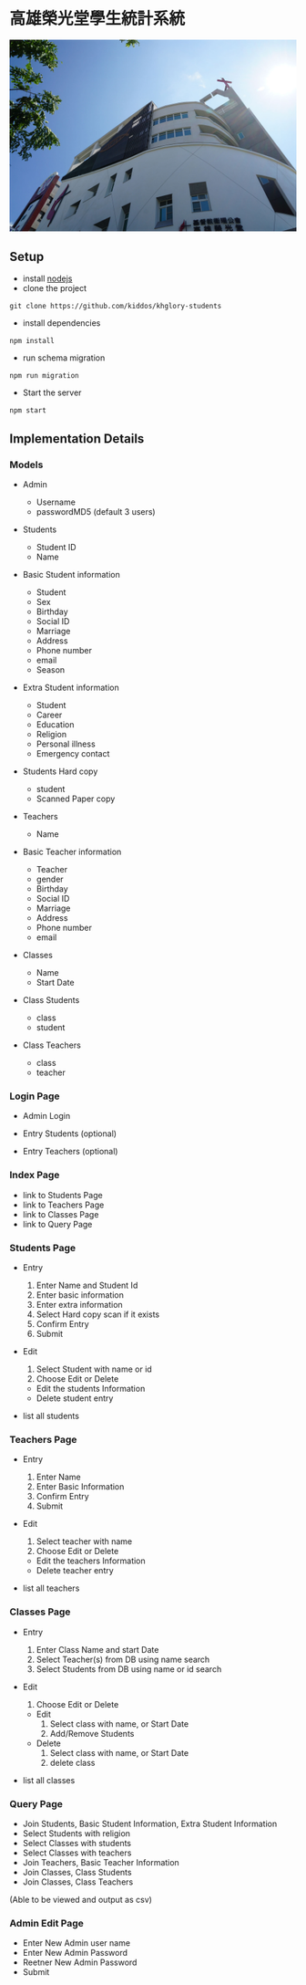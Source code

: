 高雄榮光堂學生統計系統
======================

![Cover](https://raw.githubusercontent.com/kiddos/khglory-students/master/public/images/background.jpg)

## Setup

* install [nodejs](https://nodejs.org/en/)
* clone the project

```shell
git clone https://github.com/kiddos/khglory-students
```

* install dependencies

```shell
npm install
```

* run schema migration

```shell
npm run migration
```

* Start the server

```shell
npm start
```


## Implementation Details

### Models

* Admin
  - Username
  - passwordMD5
(default 3 users)

* Students
  - Student ID
  - Name

* Basic Student information
  - Student
  - Sex
  - Birthday
  - Social ID
  - Marriage
  - Address
  - Phone number
  - email
  - Season

* Extra Student information
  - Student
  - Career
  - Education
  - Religion
  - Personal illness
  - Emergency contact

* Students Hard copy
  - student
  - Scanned Paper copy

* Teachers
  - Name

* Basic Teacher information
  - Teacher
  - gender
  - Birthday
  - Social ID
  - Marriage
  - Address
  - Phone number
  - email

* Classes
  - Name
  - Start Date

* Class Students
  - class
  - student

* Class Teachers
  - class
  - teacher


### Login Page

* Admin Login

* Entry Students (optional)
* Entry Teachers (optional)

### Index Page

* link to Students Page
* link to Teachers Page
* link to Classes Page
* link to Query Page

### Students Page

* Entry
  1. Enter Name and Student Id
  2. Enter basic information
  3. Enter extra information
  4. Select Hard copy scan if it exists
  5. Confirm Entry
  6. Submit

* Edit
  1. Select Student with name or id
  2. Choose Edit or Delete
    - Edit the students Information
    - Delete student entry

* list all students

### Teachers Page

* Entry
  1. Enter Name
  2. Enter Basic Information
  3. Confirm Entry
  4. Submit

* Edit
  1. Select teacher with name
  2. Choose Edit or Delete
    - Edit the teachers Information
    - Delete teacher entry

* list all teachers

### Classes Page

* Entry
  1. Enter Class Name and start Date
  2. Select Teacher(s) from DB using name search
  3. Select Students from DB using name or id search

* Edit
  1. Choose Edit or Delete
    - Edit
      1. Select class with name, or Start Date
      2. Add/Remove Students
    - Delete
      1. Select class with name, or Start Date
      2. delete class

* list all classes

### Query Page

* Join Students, Basic Student Information, Extra Student Information
* Select Students with religion
* Select Classes with students
* Select Classes with teachers
* Join Teachers, Basic Teacher Information
* Join Classes, Class Students
* Join Classes, Class Teachers

(Able to be viewed and output as csv)


### Admin Edit Page

* Enter New Admin user name
* Enter New Admin Password
* Reetner New Admin Password
* Submit
